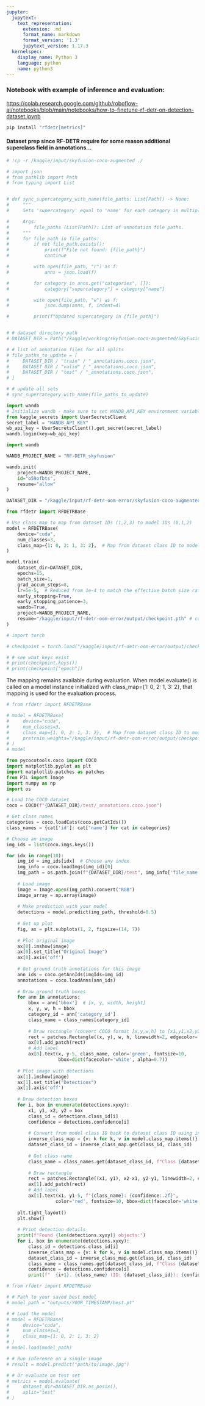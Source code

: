 ```yaml
---
jupyter:
  jupytext:
    text_representation:
      extension: .md
      format_name: markdown
      format_version: '1.3'
      jupytext_version: 1.17.3
  kernelspec:
    display_name: Python 3
    language: python
    name: python3
---
```


<!-- #region _cell_guid="5ebc3967-bac5-4b0a-990f-460f04d45e3d" _uuid="c51178f8-a3d8-4be7-acb4-fef99084de2e" jupyter={"outputs_hidden": false} papermill={"duration": 0.003029, "end_time": "2025-07-20T17:01:59.395024", "exception": false, "start_time": "2025-07-20T17:01:59.391995", "status": "completed"} -->
### Notebook with example of inference and evaluation:

https://colab.research.google.com/github/roboflow-ai/notebooks/blob/main/notebooks/how-to-finetune-rf-detr-on-detection-dataset.ipynb
<!-- #endregion -->

```python _cell_guid="2d7e118a-ccdf-4eae-ac13-8ddfcc77c1ac" _uuid="46e582dd-74d2-4a64-8b1b-2dec95893dc0" jupyter={"outputs_hidden": false} papermill={"duration": 98.468299, "end_time": "2025-07-20T17:03:37.866051", "exception": false, "start_time": "2025-07-20T17:01:59.397752", "status": "completed"}
pip install "rfdetr[metrics]"
```

<!-- #region _cell_guid="64341089-d001-42fb-9233-88e76af9cccd" _uuid="39e52b36-1343-407c-a6c5-d951f6c4f8e3" jupyter={"outputs_hidden": false} papermill={"duration": 0.026231, "end_time": "2025-07-20T17:03:37.918064", "exception": false, "start_time": "2025-07-20T17:03:37.891833", "status": "completed"} -->
#### Dataset prep since RF-DETR require for some reason additional superclass field in annotations...
<!-- #endregion -->

```python _cell_guid="c16684b5-ac79-4ae9-abd4-aef8d29df117" _uuid="b6727681-0c08-4e54-bee0-1ac3a9258f81" jupyter={"outputs_hidden": false} papermill={"duration": 0.031115, "end_time": "2025-07-20T17:03:37.975054", "exception": false, "start_time": "2025-07-20T17:03:37.943939", "status": "completed"}
# !cp -r /kaggle/input/skyfusion-coco-augmented ./
```

```python _cell_guid="bab789fb-6873-410e-ab06-1f7c7923bb7f" _uuid="871a4aac-dcfe-4916-9a4b-886c8318ca1b" jupyter={"outputs_hidden": false} papermill={"duration": 0.031283, "end_time": "2025-07-20T17:03:38.031649", "exception": false, "start_time": "2025-07-20T17:03:38.000366", "status": "completed"}
# import json
# from pathlib import Path
# from typing import List


# def sync_supercategory_with_name(file_paths: List[Path]) -> None:
#     """
#     Sets 'supercategory' equal to 'name' for each category in multiple annotation files.

#     Args:
#         file_paths (List[Path]): List of annotation file paths.
#     """
#     for file_path in file_paths:
#         if not file_path.exists():
#             print(f"File not found: {file_path}")
#             continue

#         with open(file_path, "r") as f:
#             anns = json.load(f)

#         for category in anns.get("categories", []):
#             category["supercategory"] = category["name"]

#         with open(file_path, "w") as f:
#             json.dump(anns, f, indent=4)

#         print(f"Updated supercategory in {file_path}")


# # dataset directory path
# DATASET_DIR = Path("/kaggle/working/skyfusion-coco-augmented/SkyFusion_augmented")

# # list of annotation files for all splits
# file_paths_to_update = [
#     DATASET_DIR / "train" / "_annotations.coco.json",
#     DATASET_DIR / "valid" / "_annotations.coco.json",
#     DATASET_DIR / "test" / "_annotations.coco.json",
# ]

# # update all sets
# sync_supercategory_with_name(file_paths_to_update)
```

```python _cell_guid="588a92ac-2f35-461b-85dd-62fdd208f2a8" _uuid="ec10bdb4-73a1-42d1-a7d0-f19ced0a970f" jupyter={"outputs_hidden": false} papermill={"duration": 2.553061, "end_time": "2025-07-20T17:03:40.610055", "exception": false, "start_time": "2025-07-20T17:03:38.056994", "status": "completed"}
import wandb
# Initialize wandb - make sure to set WANDB_API_KEY environment variable
from kaggle_secrets import UserSecretsClient
secret_label = "WANDB_API_KEY"
wb_api_key = UserSecretsClient().get_secret(secret_label)
wandb.login(key=wb_api_key)

```

```python papermill={"duration": 2.146919, "end_time": "2025-07-20T17:03:42.854325", "exception": false, "start_time": "2025-07-20T17:03:40.707406", "status": "completed"}
import wandb

WANDB_PROJECT_NAME = "RF-DETR_skyfusion"

wandb.init(
    project=WANDB_PROJECT_NAME,
    id="o59ofbts",
    resume="allow"
)
```

```python papermill={"duration": 0.032983, "end_time": "2025-07-20T17:03:42.915966", "exception": false, "start_time": "2025-07-20T17:03:42.882983", "status": "completed"}
DATASET_DIR = "/kaggle/input/rf-detr-oom-error/skyfusion-coco-augmented/SkyFusion_augmented"
```

```python _cell_guid="c36cb572-9bd6-420a-b8a5-3e231e6d75c6" _uuid="90e9fefd-9989-41c2-8348-0b5e57daaee0" jupyter={"outputs_hidden": false} papermill={"duration": 17127.443951, "end_time": "2025-07-20T21:49:10.387357", "exception": false, "start_time": "2025-07-20T17:03:42.943406", "status": "completed"}
from rfdetr import RFDETRBase

# Use class_map to map from dataset IDs (1,2,3) to model IDs (0,1,2)
model = RFDETRBase(
    device="cuda", 
    num_classes=3,
    class_map={1: 0, 2: 1, 3: 2},  # Map from dataset class ID to model class ID
)

model.train(
    dataset_dir=DATASET_DIR,
    epochs=15,
    batch_size=1,
    grad_accum_steps=8,
    lr=5e-5,  # Reduced from 1e-4 to match the effective batch size ratio in the tutorial
    early_stopping=True,
    early_stopping_patience=3,
    wandb=True,
    project=WANDB_PROJECT_NAME,
    resume="/kaggle/input/rf-detr-oom-error/output/checkpoint.pth" # continue from 5th epoch
)
```

```python papermill={"duration": 0.105194, "end_time": "2025-07-20T21:49:10.592069", "exception": false, "start_time": "2025-07-20T21:49:10.486875", "status": "completed"}
# import torch

# checkpoint = torch.load("/kaggle/input/rf-detr-oom-error/output/checkpoint_best_ema.pth", weights_only=False)

# # see what keys exist
# print(checkpoint.keys())
# print(checkpoint["epoch"])
```

<!-- #region papermill={"duration": 0.095671, "end_time": "2025-07-20T21:49:10.811017", "exception": false, "start_time": "2025-07-20T21:49:10.715346", "status": "completed"} -->
The mapping remains available during evaluation. When model.evaluate() is called on a model instance initialized with class_map={1: 0, 2: 1, 3: 2}, that mapping is used for the evaluation process.
<!-- #endregion -->

```python papermill={"duration": 0.102779, "end_time": "2025-07-20T21:49:11.009643", "exception": false, "start_time": "2025-07-20T21:49:10.906864", "status": "completed"}
# from rfdetr import RFDETRBase

# model = RFDETRBase(
#     device="cuda", 
#     num_classes=3,
#     class_map={1: 0, 2: 1, 3: 2},  # Map from dataset class ID to model class ID
#     pretrain_weights="/kaggle/input/rf-detr-oom-error/output/checkpoint.pth"
# )
# model
```

```python papermill={"duration": 6.898902, "end_time": "2025-07-20T21:49:18.006170", "exception": false, "start_time": "2025-07-20T21:49:11.107268", "status": "completed"}
from pycocotools.coco import COCO
import matplotlib.pyplot as plt
import matplotlib.patches as patches
from PIL import Image
import numpy as np
import os

# Load the COCO dataset
coco = COCO(f"{DATASET_DIR}/test/_annotations.coco.json")

# Get class names
categories = coco.loadCats(coco.getCatIds())
class_names = {cat['id']: cat['name'] for cat in categories}

# Choose an image
img_ids = list(coco.imgs.keys())

for idx in range(10):
    img_id = img_ids[idx]  # Choose any index
    img_info = coco.loadImgs(img_id)[0]
    img_path = os.path.join(f"{DATASET_DIR}/test", img_info['file_name'])
    
    # Load image
    image = Image.open(img_path).convert("RGB")
    image_array = np.array(image)
    
    # Make prediction with your model
    detections = model.predict(img_path, threshold=0.5)
    
    # Set up plot
    fig, ax = plt.subplots(1, 2, figsize=(14, 7))
    
    # Plot original image
    ax[0].imshow(image)
    ax[0].set_title("Original Image")
    ax[0].axis('off')
    
    # Get ground truth annotations for this image
    ann_ids = coco.getAnnIds(imgIds=img_id)
    annotations = coco.loadAnns(ann_ids)
    
    # Draw ground truth boxes
    for ann in annotations:
        bbox = ann['bbox']  # [x, y, width, height]
        x, y, w, h = bbox
        category_id = ann['category_id']
        class_name = class_names[category_id]
        
        # Draw rectangle (convert COCO format [x,y,w,h] to [x1,y1,x2,y2])
        rect = patches.Rectangle((x, y), w, h, linewidth=2, edgecolor='green', facecolor='none')
        ax[0].add_patch(rect)
        # Add label
        ax[0].text(x, y-5, class_name, color='green', fontsize=10, 
                   bbox=dict(facecolor='white', alpha=0.7))
    
    # Plot image with detections
    ax[1].imshow(image)
    ax[1].set_title("Detections")
    ax[1].axis('off')
    
    # Draw detection boxes
    for i, box in enumerate(detections.xyxy):
        x1, y1, x2, y2 = box
        class_id = detections.class_id[i]
        confidence = detections.confidence[i]
        
        # Convert from model class ID back to dataset class ID using inverse mapping
        inverse_class_map = {v: k for k, v in model.class_map.items()} if hasattr(model, 'class_map') else {}
        dataset_class_id = inverse_class_map.get(class_id, class_id)
        
        # Get class name
        class_name = class_names.get(dataset_class_id, f"Class {dataset_class_id}")
        
        # Draw rectangle
        rect = patches.Rectangle((x1, y1), x2-x1, y2-y1, linewidth=2, edgecolor='red', facecolor='none')
        ax[1].add_patch(rect)
        # Add label
        ax[1].text(x1, y1-5, f"{class_name}: {confidence:.2f}", 
                  color='red', fontsize=10, bbox=dict(facecolor='white', alpha=0.7))
    
    plt.tight_layout()
    plt.show()
    
    # Print detection details
    print(f"Found {len(detections.xyxy)} objects:")
    for i, box in enumerate(detections.xyxy):
        class_id = detections.class_id[i]
        inverse_class_map = {v: k for k, v in model.class_map.items()} if hasattr(model, 'class_map') else {}
        dataset_class_id = inverse_class_map.get(class_id, class_id)
        class_name = class_names.get(dataset_class_id, f"Class {dataset_class_id}")
        confidence = detections.confidence[i]
        print(f"  {i+1}. {class_name} (ID: {dataset_class_id}): {confidence:.2f}, bbox: {detections.xyxy[i]}")
```

```python papermill={"duration": 0.24218, "end_time": "2025-07-20T21:49:18.487346", "exception": false, "start_time": "2025-07-20T21:49:18.245166", "status": "completed"}
# from rfdetr import RFDETRBase

# # Path to your saved best model
# model_path = "outputs/YOUR_TIMESTAMP/best.pt"

# # Load the model
# model = RFDETRBase(
#     device="cuda",
#     num_classes=3,
#     class_map={1: 0, 2: 1, 3: 2}
# )
# model.load(model_path)

# # Run inference on a single image
# result = model.predict("path/to/image.jpg")

# # Or evaluate on test set
# metrics = model.evaluate(
#     dataset_dir=DATASET_DIR.as_posix(),
#     split="test"
# )
```
